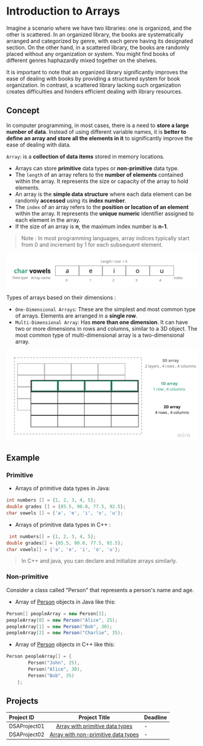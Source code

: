 # Introduction to Arrays
Imagine a scenario where we have two libraries: one is organized, and the other is scattered. In an organized library, the books are systematically arranged and categorized by genre, with each genre having its designated section. On the other hand, in a scattered library, the books are randomly placed without any organization or system. You might find books of different genres haphazardly mixed together on the shelves.

It is important to note that an organized library significantly improves the ease of dealing with books by providing a structured system for book organization. In contrast, a scattered library lacking such organization creates difficulties and hinders efficient dealing with library resources.

## Concept
In computer programming, in most cases, there is a need to **store a large number of data**. Instead of using different variable names, it is **better to define an array and store all the elements in it** to significantly improve the ease of dealing with data.

`Array`: is a **collection of data items** stored in memory locations.
- Arrays can store **primitive** data types or **non-primitive** data type.
- The `length` of an array refers to the **number of elements** contained within the array. It represents the size or capacity of the array to hold elements.
- An array is the **simple data structure** where each data element can be randomly **accessed** using its **index number**.
- The `index` of an array refers to the **position or location of an element** within the array. It represents the **unique numeric** identifier assigned to each element in the array.
- If the size of an array is **n**, the maximum index number is **n-1**.
 >  Note : In most programming languages, array indices typically start from 0 and increment by 1 for each subsequent element.

<img width="910" alt="Introduction to Arrays-01" src="https://github.com/SAFCSP-Team/data-structures-and-algorithms-bootcamp/blob/main/data-structures-and-algorithms-101/02-data-structures/01-arrays/images/Introduction%20to%20Arrays-01.png">

Types of arrays based on their dimensions :

- `One-Dimensional Arrays`: These are the simplest and most common type of arrays. Elements are arranged in a **single row**.
- `Multi-Dimensional Array`: Has **more than one dimension**. It can have two or more dimensions in rows and columns, similar to a 3D object. The most common type of multi-dimensional array is a two-dimensional array.

<img width="910" alt="Introduction to Arrays-01" src="https://github.com/SAFCSP-Team/data-structures-and-algorithms-bootcamp/blob/main/data-structures-and-algorithms-101/02-data-structures/01-arrays/images/Introduction%20to%20Arrays-02.png">

## Example 

### Primitive 
- Arrays of primitive data types in Java:

```java
int numbers [] = {1, 2, 3, 4, 5};
double grades [] = {85.5, 90.0, 77.5, 92.5};
char vowels [] = {'a', 'e', 'i', 'o', 'u'};
```

- Arrays of primitive data types in C++ :
```c++
 int numbers[] = {1, 2, 3, 4, 5};
double grades[] = {85.5, 90.0, 77.5, 92.5};
char vowels[] = {'a', 'e', 'i', 'o', 'u'};
```
> In C++ and java, you can declare and initialize arrays similarly. 

### Non-primitive
Consider a class called "Person" that represents a person's name and age. 

- Array of [Person](https://github.com/SAFCSP-Team/data-structures-and-algorithms-bootcamp/blob/main/data-structures-and-algorithms-101/02-data-structures/01-arrays/code/Person.java) objects in Java like this:
``` java
Person[] peopleArray = new Person[3];
peopleArray[0] = new Person("Alice", 25);
peopleArray[1] = new Person("Bob", 30);
peopleArray[2] = new Person("Charlie", 35);
```
- Array of [Person](https://github.com/SAFCSP-Team/data-structures-and-algorithms-bootcamp/blob/main/data-structures-and-algorithms-101/02-data-structures/01-arrays/code/person.cpp) objects in C++ like this:
```C++
Person peopleArray[] = {
        Person("John", 25),
        Person("Alice", 30),
        Person("Bob", 35)
    };
```
## Projects

Project ID | Project Title | Deadline |
|:-----|:-----------:|:-------------|
|DSAProject01| [Array with primitive data types](https://github.com/SAFCSP-Team/data-structures-and-algorithms-bootcamp/blob/main/data-structures-and-algorithms-101/02-data-structures/01-arrays/projects/introduction-to-arrays/array-with-primitive-data-types/README.md) | - | 
|DSAProject02| [Array with non-primitive data types ](https://github.com/SAFCSP-Team/data-structures-and-algorithms-bootcamp/blob/main/data-structures-and-algorithms-101/02-data-structures/01-arrays/projects/introduction-to-arrays/array-with-primitive-data-type/README.md) | - | 

